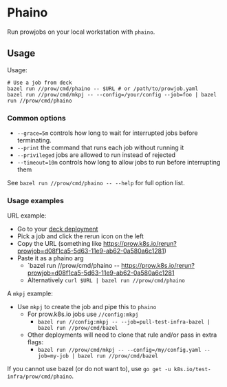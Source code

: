 # Phaino

Run prowjobs on your local workstation with `phaino`.

## Usage

Usage:
```console
# Use a job from deck
bazel run //prow/cmd/phaino -- $URL # or /path/to/prowjob.yaml
bazel run //prow/cmd/mkpj -- --config=/your/config --job=foo | bazel run //prow/cmd/phaino
```

### Common options

* `--grace=5m` controls how long to wait for interrupted jobs before terminating.
* `--print` the command that runs each job without running it
* `--privileged` jobs are allowed to run instead of rejected
* `--timeout=10m` controls how long to allow jobs to run before interrupting them

See `bazel run //prow/cmd/phaino -- --help` for full option list.


### Usage examples
URL example:

* Go to your [deck deployment](https://prow.k8s.io)
* Pick a job and click the rerun icon on the left
* Copy the URL (something like https://prow.k8s.io/rerun?prowjob=d08f1ca5-5d63-11e9-ab62-0a580a6c1281)
* Paste it as a phaino arg
  - `bazel run //prow/cmd/phaino -- https://prow.k8s.io/rerun?prowjob=d08f1ca5-5d63-11e9-ab62-0a580a6c1281
  - Alternatively `curl $URL | bazel run //prow/cmd/phaino`


A `mkpj` example:

* Use `mkpj` to create the job and pipe this to `phaino`
  - For prow.k8s.io jobs use `//config:mkpj`
      * `bazel run //config:mkpj -- --job=pull-test-infra-bazel | bazel run //prow/cmd/bazel`
  - Other deployments will need to clone that rule and/or pass in extra flags:
      * `bazel run //prow/cmd/mkpj -- --config=/my/config.yaml --job=my-job | bazel run //prow/cmd/bazel`

If you cannot use bazel (or do not want to), use `go get -u k8s.io/test-infra/prow/cmd/phaino`.
